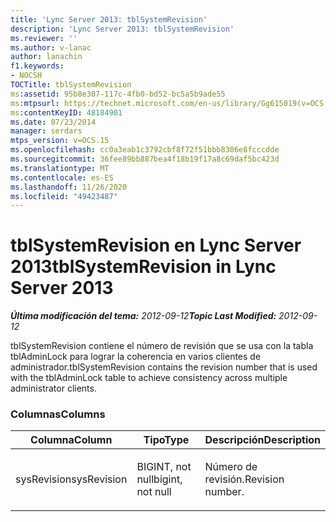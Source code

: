 ```yaml
---
title: 'Lync Server 2013: tblSystemRevision'
description: 'Lync Server 2013: tblSystemRevision'
ms.reviewer: ''
ms.author: v-lanac
author: lanachin
f1.keywords:
- NOCSH
TOCTitle: tblSystemRevision
ms:assetid: 95b8e307-117c-4fb0-bd52-bc5a5b9ade55
ms:mtpsurl: https://technet.microsoft.com/en-us/library/Gg615019(v=OCS.15)
ms:contentKeyID: 48184901
ms.date: 07/23/2014
manager: serdars
mtps_version: v=OCS.15
ms.openlocfilehash: cc0a3eab1c3792cbf8f72f51bbb8306e8fcccdde
ms.sourcegitcommit: 36fee89bb887bea4f18b19f17a8c69daf5bc423d
ms.translationtype: MT
ms.contentlocale: es-ES
ms.lasthandoff: 11/26/2020
ms.locfileid: "49423487"
---
```

# <a name="tblsystemrevision-in-lync-server-2013"></a><span data-ttu-id="888d7-103">tblSystemRevision en Lync Server 2013</span><span class="sxs-lookup"><span data-stu-id="888d7-103">tblSystemRevision in Lync Server 2013</span></span>

<div data-xmlns="http://www.w3.org/1999/xhtml">

<div class="topic" data-xmlns="http://www.w3.org/1999/xhtml" data-msxsl="urn:schemas-microsoft-com:xslt" data-cs="https://msdn.microsoft.com/">

<div data-asp="https://msdn2.microsoft.com/asp">



</div>

<div id="mainSection">

<div id="mainBody"><span data-ttu-id="888d7-104">

<span> </span></span><span class="sxs-lookup"><span data-stu-id="888d7-104">

<span> </span></span></span>

<span data-ttu-id="888d7-105">_**Última modificación del tema:** 2012-09-12_</span><span class="sxs-lookup"><span data-stu-id="888d7-105">_**Topic Last Modified:** 2012-09-12_</span></span>

<span data-ttu-id="888d7-106">tblSystemRevision contiene el número de revisión que se usa con la tabla tblAdminLock para lograr la coherencia en varios clientes de administrador.</span><span class="sxs-lookup"><span data-stu-id="888d7-106">tblSystemRevision contains the revision number that is used with the tblAdminLock table to achieve consistency across multiple administrator clients.</span></span>

### <a name="columns"></a><span data-ttu-id="888d7-107">Columnas</span><span class="sxs-lookup"><span data-stu-id="888d7-107">Columns</span></span>

<table>
<colgroup>
<col style="width: 33%" />
<col style="width: 33%" />
<col style="width: 33%" />
</colgroup>
<thead>
<tr class="header">
<th><span data-ttu-id="888d7-108">Columna</span><span class="sxs-lookup"><span data-stu-id="888d7-108">Column</span></span></th>
<th><span data-ttu-id="888d7-109">Tipo</span><span class="sxs-lookup"><span data-stu-id="888d7-109">Type</span></span></th>
<th><span data-ttu-id="888d7-110">Descripción</span><span class="sxs-lookup"><span data-stu-id="888d7-110">Description</span></span></th>
</tr>
</thead>
<tbody>
<tr class="odd">
<td><p><span data-ttu-id="888d7-111">sysRevision</span><span class="sxs-lookup"><span data-stu-id="888d7-111">sysRevision</span></span></p></td>
<td><p><span data-ttu-id="888d7-112">BIGINT, not null</span><span class="sxs-lookup"><span data-stu-id="888d7-112">bigint, not null</span></span></p></td>
<td><p><span data-ttu-id="888d7-113">Número de revisión.</span><span class="sxs-lookup"><span data-stu-id="888d7-113">Revision number.</span></span></p></td>
</tr>
</tbody>
</table><span data-ttu-id="888d7-114">


</div>

<span> </span>

</div>

</div>

</span><span class="sxs-lookup"><span data-stu-id="888d7-114">


</div>

<span> </span>

</div>

</div>

</span></span></div>

